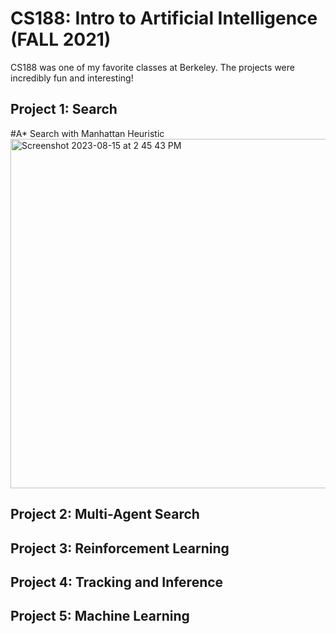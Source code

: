 # CS188: Intro to Artificial Intelligence (FALL 2021)

CS188 was one of my favorite classes at Berkeley. The projects were incredibly fun and interesting!

## Project 1: Search
#A* Search with Manhattan Heuristic
<img width="559" alt="Screenshot 2023-08-15 at 2 45 43 PM" src="https://github.com/alanchiem/cs188projects/assets/62784950/8b5625a5-c0d4-47b0-9e22-d8db77539dd3">



## Project 2: Multi-Agent Search


## Project 3: Reinforcement Learning


## Project 4: Tracking and Inference


## Project 5: Machine Learning
